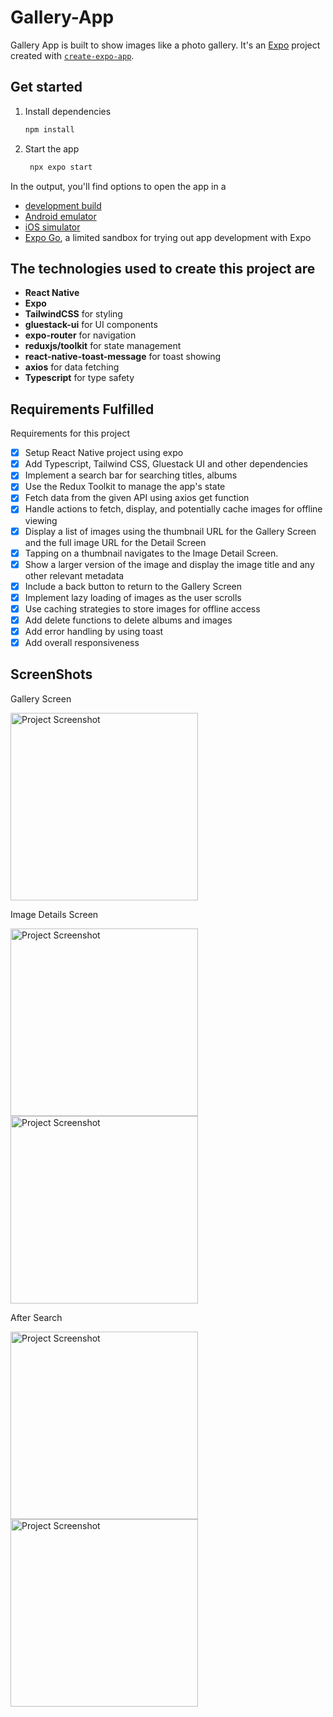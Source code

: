 # Gallery-App

Gallery App is built to show images like a photo gallery. It's an [Expo](https://expo.dev) project created with [`create-expo-app`](https://www.npmjs.com/package/create-expo-app).

## Get started

1. Install dependencies

   ```bash
   npm install
   ```

2. Start the app

   ```bash
    npx expo start
   ```

In the output, you'll find options to open the app in a

- [development build](https://docs.expo.dev/develop/development-builds/introduction/)
- [Android emulator](https://docs.expo.dev/workflow/android-studio-emulator/)
- [iOS simulator](https://docs.expo.dev/workflow/ios-simulator/)
- [Expo Go](https://expo.dev/go), a limited sandbox for trying out app development with Expo

## The technologies used to create this project are

- **React Native**
- **Expo**
- **TailwindCSS** for styling
- **gluestack-ui** for UI components
- **expo-router** for navigation
- **reduxjs/toolkit** for state management
- **react-native-toast-message** for toast showing
- **axios** for data fetching
- **Typescript** for type safety

## Requirements Fulfilled

Requirements for this project

- [x] Setup React Native project using expo
- [x] Add Typescript, Tailwind CSS, Gluestack UI and other dependencies
- [x] Implement a search bar for searching titles, albums
- [x] Use the Redux Toolkit to manage the app's state 
- [x] Fetch data from the given API using axios get function
- [x] Handle actions to fetch, display, and potentially cache images for offline viewing
- [x] Display a list of images using the thumbnail URL for the Gallery Screen and the full image URL for the Detail Screen
- [x] Tapping on a thumbnail navigates to the Image Detail Screen.
- [x] Show a larger version of the image and display the image title and any other relevant metadata
- [x] Include a back button to return to the Gallery Screen
- [x] Implement lazy loading of images as the user scrolls
- [x] Use caching strategies to store images for offline access
- [x] Add delete functions to delete albums and images 
- [x] Add error handling by using toast
- [x] Add overall responsiveness

## ScreenShots
Gallery Screen 

<p>
   <img src="assets/images/screenshot1.jpg" alt="Project Screenshot" width="300">
</p>

Image Details Screen

<p>
   <img src="assets/images/screenshot2.jpg" alt="Project Screenshot" width="300">
   <img src="assets/images/screenshot3.jpg" alt="Project Screenshot" width="300">
</p>

After Search

<p>
   <img src="assets/images/screenshot4.jpg" alt="Project Screenshot" width="300">
   <img src="assets/images/screenshot5.jpg" alt="Project Screenshot" width="300">
</p>
